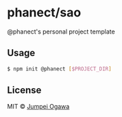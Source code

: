 # phanect/sao

@phanect's personal project template

## Usage

```bash
$ npm init @phanect [$PROJECT_DIR]
```

## License

MIT &copy; [Jumpei Ogawa](https://phanective.org)
